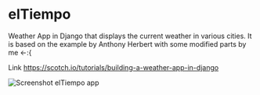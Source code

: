 # elTiempo
Weather App in Django that displays the current weather in various cities. It is based on the example by Anthony Herbert with some modified parts by me &lt;-:{ 


Link
https://scotch.io/tutorials/building-a-weather-app-in-django


<img src="/static/images/screenshot.png" alt="Screenshot elTiempo app"/>

